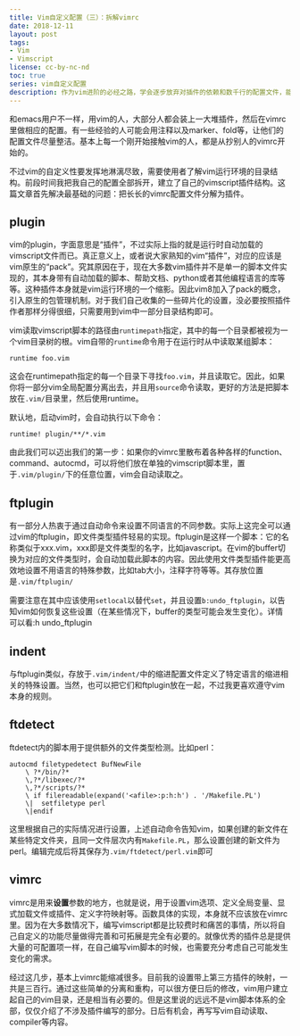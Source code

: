 ```yaml
---
title: Vim自定义配置（三）：拆解vimrc
date: 2018-12-11
layout: post
tags:
- Vim
- Vimscript
license: cc-by-nc-nd
toc: true
series: vim自定义配置
description: 作为vim进阶的必经之路，学会逐步放弃对插件的依赖和数千行的配置文件，能更好的帮助你打造自己独特的vim
---
```


和emacs用户不一样，用vim的人，大部分人都会装上一大堆插件，然后在vimrc里做相应的配置。有一些经验的人可能会用注释以及marker、fold等，让他们的配置文件尽量整洁。基本上每一个刚开始接触vim的人，都是从抄别人的vimrc开始的。

不过vim的自定义性要发挥地淋漓尽致，需要使用者了解vim运行环境的目录结构。前段时间我把我自己的配置全部拆开，建立了自己的vimscript插件结构。这篇文章首先解决最基础的问题：把长长的vimrc配置文件分解为插件。

## plugin
vim的plugin，字面意思是“插件”，不过实际上指的就是运行时自动加载的vimscript文件而已。真正意义上，或者说大家熟知的vim“插件”，对应的应该是vim原生的“pack”。究其原因在于，现在大多数vim插件并不是单一的脚本文件实现的，其本身带有自动加载的脚本、帮助文档、python或者其他编程语言的库等等。这种插件本身就是vim运行环境的一个缩影。因此vim8加入了pack的概念，引入原生的包管理机制。对于我们自己收集的一些碎片化的设置，没必要按照插件作者那样分得很细，只需要用到vim中一部分目录结构即可。

vim读取vimscript脚本的路径由`runtimepath`指定，其中的每一个目录都被视为一个vim目录树的根。vim自带的`runtime`命令用于在运行时从中读取某组脚本：

```vim
runtime foo.vim
```
这会在runtimepath指定的每一个目录下寻找`foo.vim`，并且读取它。因此，如果你将一部分vim全局配置分离出去，并且用`source`命令读取，更好的方法是把脚本放在`.vim/`目录里，然后使用runtime。

默认地，启动vim时，会自动执行以下命令：

```vim
runtime! plugin/**/*.vim
```

由此我们可以迈出我们的第一步：如果你的vimrc里散布着各种各样的function、command、autocmd，可以将他们放在单独的vimscript脚本里，置于`.vim/plugin/`下的任意位置，vim会自动读取之。

## ftplugin
有一部分人热衷于通过自动命令来设置不同语言的不同参数。实际上这完全可以通过vim的ftplugin，即文件类型插件轻易的实现。ftplugin是这样一个脚本：它的名称类似于xxx.vim，xxx即是文件类型的名字，比如javascript。在vim的buffer切换为对应的文件类型时，会自动加载此脚本的内容。因此使用文件类型插件能更高效地设置不用语言的特殊参数，比如tab大小，注释字符等等。其存放位置是`.vim/ftplugin/`

需要注意在其中应该使用`setlocal`以替代`set`，并且设置`b:undo_ftplugin`，以告知vim如何恢复这些设置（在某些情况下，buffer的类型可能会发生变化）。详情可以看:h undo_ftplugin

## indent
与ftplugin类似，存放于`.vim/indent/`中的缩进配置文件定义了特定语言的缩进相关的特殊设置。当然，也可以把它们和ftplugin放在一起，不过我更喜欢遵守vim本身的规则。

## ftdetect
ftdetect内的脚本用于提供额外的文件类型检测。比如perl：

```vim
autocmd filetypedetect BufNewFile
    \ ?*/bin/?*
    \,?*/libexec/?*
    \,?*/scripts/?*
    \ if filereadable(expand('<afile>:p:h:h') . '/Makefile.PL')
    \|  setfiletype perl
    \|endif
```

这里根据自己的实际情况进行设置，上述自动命令告知vim，如果创建的新文件在某些特定文件夹，且同一文件层次内有`Makefile.PL`，那么设置创建的新文件为perl。编辑完成后将其保存为`.vim/ftdetect/perl.vim`即可

## vimrc

vimrc是用来**设置**参数的地方，也就是说，用于设置vim选项、定义全局变量、显式加载文件或插件、定义字符映射等。函数具体的实现，本身就不应该放在vimrc里。因为在大多数情况下，编写vimscript都是比较费时和痛苦的事情，所以将自己自定义的功能尽量做得完善和可拓展是完全有必要的。就像优秀的插件总是提供大量的可配置项一样，在自己编写vim脚本的时候，也需要充分考虑自己可能发生变化的需求。

经过这几步，基本上vimrc能缩减很多。目前我的设置带上第三方插件的映射，一共是三百行。通过这些简单的分离和重构，可以很方便日后的修改，vim用户建立起自己的vim目录，还是相当有必要的。但是这里说的远远不是vim脚本体系的全部，仅仅介绍了不涉及插件编写的部分。日后有机会，再写写vim自动读取、compiler等内容。
